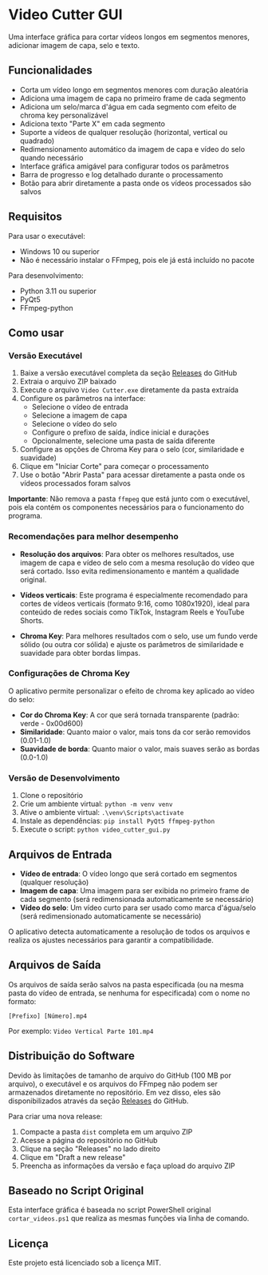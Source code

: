 # Video Cutter GUI

Uma interface gráfica para cortar vídeos longos em segmentos menores, adicionar imagem de capa, selo e texto.

## Funcionalidades

- Corta um vídeo longo em segmentos menores com duração aleatória
- Adiciona uma imagem de capa no primeiro frame de cada segmento
- Adiciona um selo/marca d'água em cada segmento com efeito de chroma key personalizável
- Adiciona texto "Parte X" em cada segmento
- Suporte a vídeos de qualquer resolução (horizontal, vertical ou quadrado)
- Redimensionamento automático da imagem de capa e vídeo do selo quando necessário
- Interface gráfica amigável para configurar todos os parâmetros
- Barra de progresso e log detalhado durante o processamento
- Botão para abrir diretamente a pasta onde os vídeos processados são salvos

## Requisitos

Para usar o executável:

- Windows 10 ou superior
- Não é necessário instalar o FFmpeg, pois ele já está incluído no pacote

Para desenvolvimento:

- Python 3.11 ou superior
- PyQt5
- FFmpeg-python

## Como usar

### Versão Executável

1. Baixe a versão executável completa da seção [Releases](https://github.com/ingridliana-dev/video-cutter-2.0/releases) do GitHub
2. Extraia o arquivo ZIP baixado
3. Execute o arquivo `Video Cutter.exe` diretamente da pasta extraída
4. Configure os parâmetros na interface:
   - Selecione o vídeo de entrada
   - Selecione a imagem de capa
   - Selecione o vídeo do selo
   - Configure o prefixo de saída, índice inicial e durações
   - Opcionalmente, selecione uma pasta de saída diferente
5. Configure as opções de Chroma Key para o selo (cor, similaridade e suavidade)
6. Clique em "Iniciar Corte" para começar o processamento
7. Use o botão "Abrir Pasta" para acessar diretamente a pasta onde os vídeos processados foram salvos

**Importante**: Não remova a pasta `ffmpeg` que está junto com o executável, pois ela contém os componentes necessários para o funcionamento do programa.

### Recomendações para melhor desempenho

- **Resolução dos arquivos**: Para obter os melhores resultados, use imagem de capa e vídeo de selo com a mesma resolução do vídeo que será cortado. Isso evita redimensionamento e mantém a qualidade original.

- **Vídeos verticais**: Este programa é especialmente recomendado para cortes de vídeos verticais (formato 9:16, como 1080x1920), ideal para conteúdo de redes sociais como TikTok, Instagram Reels e YouTube Shorts.

- **Chroma Key**: Para melhores resultados com o selo, use um fundo verde sólido (ou outra cor sólida) e ajuste os parâmetros de similaridade e suavidade para obter bordas limpas.

### Configurações de Chroma Key

O aplicativo permite personalizar o efeito de chroma key aplicado ao vídeo do selo:

- **Cor do Chroma Key**: A cor que será tornada transparente (padrão: verde - 0x00d600)
- **Similaridade**: Quanto maior o valor, mais tons da cor serão removidos (0.01-1.0)
- **Suavidade de borda**: Quanto maior o valor, mais suaves serão as bordas (0.0-1.0)

### Versão de Desenvolvimento

1. Clone o repositório
2. Crie um ambiente virtual: `python -m venv venv`
3. Ative o ambiente virtual: `.\venv\Scripts\activate`
4. Instale as dependências: `pip install PyQt5 ffmpeg-python`
5. Execute o script: `python video_cutter_gui.py`

## Arquivos de Entrada

- **Vídeo de entrada**: O vídeo longo que será cortado em segmentos (qualquer resolução)
- **Imagem de capa**: Uma imagem para ser exibida no primeiro frame de cada segmento (será redimensionada automaticamente se necessário)
- **Vídeo do selo**: Um vídeo curto para ser usado como marca d'água/selo (será redimensionado automaticamente se necessário)

O aplicativo detecta automaticamente a resolução de todos os arquivos e realiza os ajustes necessários para garantir a compatibilidade.

## Arquivos de Saída

Os arquivos de saída serão salvos na pasta especificada (ou na mesma pasta do vídeo de entrada, se nenhuma for especificada) com o nome no formato:

`[Prefixo] [Número].mp4`

Por exemplo: `Video Vertical Parte 101.mp4`

## Distribuição do Software

Devido às limitações de tamanho de arquivo do GitHub (100 MB por arquivo), o executável e os arquivos do FFmpeg não podem ser armazenados diretamente no repositório. Em vez disso, eles são disponibilizados através da seção [Releases](https://github.com/ingridliana-dev/video-cutter-2.0/releases) do GitHub.

Para criar uma nova release:

1. Compacte a pasta `dist` completa em um arquivo ZIP
2. Acesse a página do repositório no GitHub
3. Clique na seção "Releases" no lado direito
4. Clique em "Draft a new release"
5. Preencha as informações da versão e faça upload do arquivo ZIP

## Baseado no Script Original

Esta interface gráfica é baseada no script PowerShell original `cortar_videos.ps1` que realiza as mesmas funções via linha de comando.

## Licença

Este projeto está licenciado sob a licença MIT.
